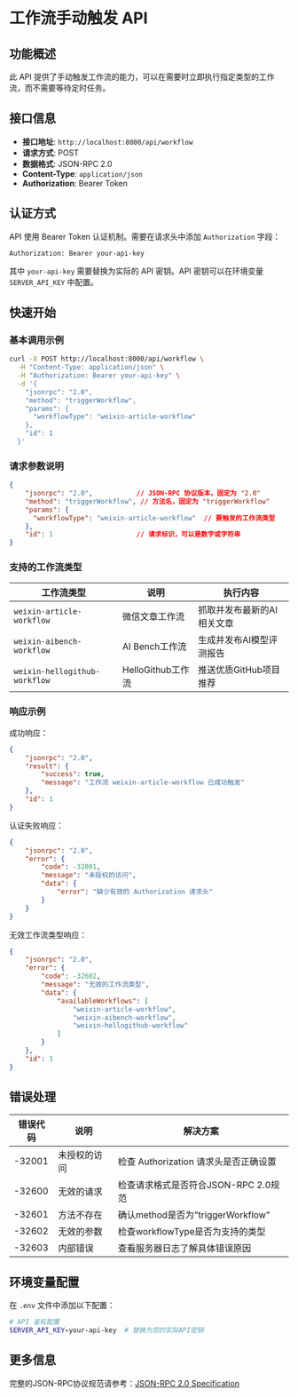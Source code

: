 # 工作流手动触发 API

## 功能概述

此 API 提供了手动触发工作流的能力，可以在需要时立即执行指定类型的工作流，而不需要等待定时任务。

## 接口信息

- **接口地址**: `http://localhost:8000/api/workflow`
- **请求方式**: POST
- **数据格式**: JSON-RPC 2.0
- **Content-Type**: `application/json`
- **Authorization**: Bearer Token

## 认证方式

API 使用 Bearer Token 认证机制。需要在请求头中添加 `Authorization` 字段：

```
Authorization: Bearer your-api-key
```

其中 `your-api-key` 需要替换为实际的 API 密钥。API 密钥可以在环境变量 `SERVER_API_KEY` 中配置。

## 快速开始

### 基本调用示例

```bash
curl -X POST http://localhost:8000/api/workflow \
  -H "Content-Type: application/json" \
  -H "Authorization: Bearer your-api-key" \
  -d '{
    "jsonrpc": "2.0",
    "method": "triggerWorkflow",
    "params": {
      "workflowType": "weixin-article-workflow"
    },
    "id": 1
  }'
```

### 请求参数说明

```json
{
    "jsonrpc": "2.0",           // JSON-RPC 协议版本，固定为 "2.0"
    "method": "triggerWorkflow", // 方法名，固定为 "triggerWorkflow"
    "params": {
      "workflowType": "weixin-article-workflow"  // 要触发的工作流类型
    },
    "id": 1                     // 请求标识，可以是数字或字符串
}
```

### 支持的工作流类型

| 工作流类型 | 说明 | 执行内容 |
|-----------|------|---------|
| `weixin-article-workflow` | 微信文章工作流 | 抓取并发布最新的AI相关文章 |
| `weixin-aibench-workflow` | AI Bench工作流 | 生成并发布AI模型评测报告 |
| `weixin-hellogithub-workflow` | HelloGithub工作流 | 推送优质GitHub项目推荐 |

### 响应示例

成功响应：
```json
{
    "jsonrpc": "2.0",
    "result": {
        "success": true,
        "message": "工作流 weixin-article-workflow 已成功触发"
    },
    "id": 1
}
```

认证失败响应：
```json
{
    "jsonrpc": "2.0",
    "error": {
        "code": -32001,
        "message": "未授权的访问",
        "data": {
            "error": "缺少有效的 Authorization 请求头"
        }
    }
}
```

无效工作流类型响应：
```json
{
    "jsonrpc": "2.0",
    "error": {
        "code": -32602,
        "message": "无效的工作流类型",
        "data": {
            "availableWorkflows": [
                "weixin-article-workflow",
                "weixin-aibench-workflow",
                "weixin-hellogithub-workflow"
            ]
        }
    },
    "id": 1
}
```

## 错误处理

| 错误代码 | 说明 | 解决方案 |
|---------|------|---------|
| -32001 | 未授权的访问 | 检查 Authorization 请求头是否正确设置 |
| -32600 | 无效的请求 | 检查请求格式是否符合JSON-RPC 2.0规范 |
| -32601 | 方法不存在 | 确认method是否为"triggerWorkflow" |
| -32602 | 无效的参数 | 检查workflowType是否为支持的类型 |
| -32603 | 内部错误 | 查看服务器日志了解具体错误原因 |





## 环境变量配置

在 `.env` 文件中添加以下配置：

```bash
# API 鉴权配置
SERVER_API_KEY=your-api-key  # 替换为您的实际API密钥
```

## 更多信息

完整的JSON-RPC协议规范请参考：[JSON-RPC 2.0 Specification](https://www.jsonrpc.org/specification) 
